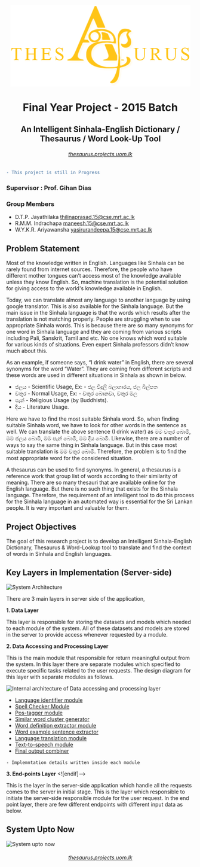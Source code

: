 
<h6 align="center"><img align="center" src="AngularClient/src/assets/img/main_logo.png"><h6>
<h1 align="center">Final Year Project - 2015 Batch</h1>
<h2 align="center">An Intelligent Sinhala-English Dictionary / Thesaurus / Word Look-Up Tool</h2>

<h6 align="center"><a href="http://thesaurus.projects.uom.lk">thesaurus.projects.uom.lk</a></h6>

```diff
- This project is still in Progress
```

### Supervisor : Prof. Gihan Dias

### Group Members
  - D.T.P. Jayathilaka [thilinaprasad.15@cse.mrt.ac.lk](thilinaprasad.15@cse.mrt.ac.lk)
  - R.M.M. Indrachapa [maneesh.15@cse.mrt.ac.lk](maneesh.15@cse.mrt.ac.lk)
  - W.Y.K.R. Ariyawansha [yasirurandeepa.15@cse.mrt.ac.lk](yasirurandeepa.15@cse.mrt.ac.lk)

> 

## Problem Statement

Most of the knowledge written in English. Languages like Sinhala can be rarely found from internet sources. Therefore, the people who have different mother tongues can’t access most of the knowledge available unless they know English. So, machine translation is the potential solution for giving access to the world's knowledge available in English.

Today, we can translate almost any language to another language by using google translator. This is also available for the Sinhala language. But the main issue in the Sinhala language is that the words which results after the translation is not matching properly. People are struggling when to use appropriate Sinhala words. This is because there are so many synonyms for one word in Sinhala language and they are coming from various scripts including Pali, Sanskrit, Tamil and etc. No one knows which word suitable for various kinds of situations. Even expert Sinhala professors didn’t know much about this.

As an example, if someone says, “I drink water” in English, there are several synonyms for the word “Water”. They are coming from different scripts and these words are used in different situations in Sinhala as shown in below.

- ජලය - Scientific Usage, Ex: - ජල විදුලි බලාගාරය, ජල බිල්පත
- වතුර - Normal Usage, Ex: - වතුර බොනවා, වතුර මල
- පැන් - Religious Usage (by Buddhists).
- දිය - Literature Usage.

Here we have to find the most suitable Sinhala word. So, when finding suitable Sinhala word, we have to look for other words in the sentence as well. We can translate the above sentence (I drink water) as මම වතුර බොමි, මම ජලය බොමි, මම පැන් බොමි, මම දිය බොමි. Likewise, there are a number of ways to say the same thing in Sinhala language. But in this case most suitable translation is මම වතුර බොමි. Therefore, the problem is to find the most appropriate word for the considered situation.

A thesaurus can be used to find synonyms. In general, a thesaurus is a reference work that group list of words according to their similarity of meaning. There are so many thesauri that are available online for the English language. But there is no such thing that exists for the Sinhala language. Therefore, the requirement of an intelligent tool to do this process for the Sinhala language in an automated way is essential for the Sri Lankan people. It is very important and valuable for them.

## Project Objectives

The goal of this research project is to develop an Intelligent Sinhala-English Dictionary, Thesaurus & Word-Lookup tool to translate and find the context of words in Sinhala and English languages. 
 
## Key Layers in Implementation (Server-side) 

![System Architecture](https://github.com/maneeshaindrachapa/FYP/blob/master/WorkInProgress/Docs/images/FYP_Archi.png?raw=true)

There are 3 main layers in server side of the application,

**1. Data Layer**

This layer is responsible for storing the datasets and models which needed to each module of the system. All of these datasets and models are stored in the server to provide access whenever requested by a module.

**2. Data Accessing and Processing Layer**

This is the main module that responsible for return meaningful output from the system. In this layer there are separate modules which specified to execute specific tasks related to the user requests. The design diagram for this layer with separate modules as follows.

![Internal architecture of Data accessing and processing layer](https://github.com/maneeshaindrachapa/FYP/blob/master/WorkInProgress/Docs/images/System%20Diagram.png?raw=true)

 - [Language identifier module](https://github.com/maneeshaindrachapa/FYP/tree/master/PythonServer/fyp_server/modules/lang_identifier)
 - [Spell Checker Module](https://github.com/maneeshaindrachapa/FYP/tree/master/PythonServer/fyp_server/modules/spell_checker)
 - [Pos-tagger module](https://github.com/maneeshaindrachapa/FYP/tree/master/PythonServer/fyp_server/modules/main/sinhala/pos_tag)
 - [Similar word cluster generator](https://github.com/maneeshaindrachapa/FYP/tree/master/PythonServer/fyp_server/modules/main/sinhala/synonyms)
 - [Word definition extractor module](https://github.com/maneeshaindrachapa/FYP/tree/master/PythonServer/fyp_server/modules/main/sinhala/definitions)
 - [Word example sentence extractor](https://github.com/maneeshaindrachapa/FYP/tree/master/PythonServer/fyp_server/modules/main/sinhala/example_sentences)
 - [Language translation module](https://github.com/maneeshaindrachapa/FYP/tree/master/PythonServer/fyp_server/modules/translator)
 - [Text-to-speech module](https://github.com/maneeshaindrachapa/FYP/tree/master/PythonServer/fyp_server/modules/tts)
 - [Final output combiner](https://github.com/maneeshaindrachapa/FYP/tree/master/PythonServer/fyp_server/modules/formatter)
```
- Implemntation details written inside each module
```
**3. End-points Layer**
<![endif]-->

This is the layer in the server-side application which handle all the requests comes to the server in initial stage. This is the layer which responsible to initiate the server-side responsible module for the user request. In the end point layer, there are few different endpoints with different input data as below.

## System Upto Now
![System upto now](https://raw.githubusercontent.com/maneeshaindrachapa/FYP/master/WorkInProgress/Docs/images/screenshot.png)
<h6 align="center"><a href="http://thesaurus.projects.uom.lk">thesaurus.projects.uom.lk</a></h6>
<!--stackedit_data:
eyJoaXN0b3J5IjpbLTE5NzM4NDc4MzAsLTIxMjU3MDYyMDEsMT
M4ODU0MDI2NywtNDU1NDIwMTYzLC01OTU4ODM1OTgsLTEzMjA2
NzgxOTYsLTc5MDc4OTg3MSwxNDAxMzM1NTI0LC00MTI0ODg4Mz
EsODI0NDQzMTcwLDExMjc3NzQ0NjgsLTE2OTY3OTIwOV19
-->